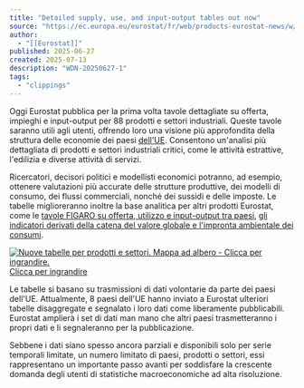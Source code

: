 ```yaml
---
title: "Detailed supply, use, and input-output tables out now"
source: "https://ec.europa.eu/eurostat/fr/web/products-eurostat-news/w/wdn-20250627-1"
author:
  - "[[Eurostat]]"
published: 2025-06-27
created: 2025-07-13
description: "WDN-20250627-1"
tags:
  - "clippings"
---
```



Oggi Eurostat pubblica per la prima volta tavole dettagliate su offerta, impieghi e input-output per 88 prodotti e settori industriali. Queste tavole saranno utili agli utenti, offrendo loro una visione più approfondita della struttura delle economie dei paesi [dell'UE](https://ec.europa.eu/eurostat/statistics-explained/index.php?title=Glossary:European_Union_\(EU\)). Consentono un'analisi più dettagliata di prodotti e settori industriali critici, come le attività estrattive, l'edilizia e diverse attività di servizi.

Ricercatori, decisori politici e modellisti economici potranno, ad esempio, ottenere valutazioni più accurate delle strutture produttive, dei modelli di consumo, dei flussi commerciali, nonché dei sussidi e delle imposte. Le tabelle miglioreranno inoltre la base analitica per altri prodotti Eurostat, come le [tavole FIGARO su offerta, utilizzo e input-output tra paesi](https://ec.europa.eu/eurostat/web/esa-supply-use-input-tables/information-data), [gli indicatori derivati della catena del valore globale e l'impronta ambientale dei consumi](https://ec.europa.eu/eurostat/web/esa-supply-use-input-tables/database).

 [![Nuove tabelle per prodotti e settori. Mappa ad albero - Clicca per ingrandire.](https://ec.europa.eu/eurostat/documents/4187653/20614069/new-tables-for-products-industries.jpg/ec3511f5-a3b0-f2ae-16ad-ea551ee55d64?t=1750758754788) Clicca per ingrandire](https://ec.europa.eu/eurostat/documents/4187653/20614069/new-tables-for-products-industries.jpg/ec3511f5-a3b0-f2ae-16ad-ea551ee55d64?t=1750758754788)

Le tabelle si basano su trasmissioni di dati volontarie da parte dei paesi dell'UE. Attualmente, 8 paesi dell'UE hanno inviato a Eurostat ulteriori tabelle disaggregate e segnalato i loro dati come liberamente pubblicabili. Eurostat amplierà i set di dati man mano che altri paesi trasmetteranno i propri dati e li segnaleranno per la pubblicazione.

Sebbene i dati siano spesso ancora parziali e disponibili solo per serie temporali limitate, un numero limitato di paesi, prodotti o settori, essi rappresentano un importante passo avanti per soddisfare la crescente domanda degli utenti di statistiche macroeconomiche ad alta risoluzione.